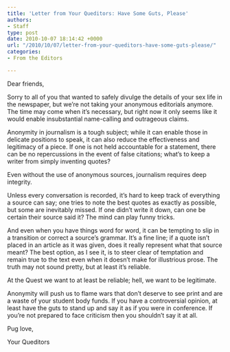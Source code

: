 ```yaml
---
title: 'Letter from Your Queditors: Have Some Guts, Please'
authors:
- Staff
type: post
date: 2010-10-07 18:14:42 +0000
url: "/2010/10/07/letter-from-your-queditors-have-some-guts-please/"
categories:
- From the Editors

---
```

Dear friends,

Sorry to all of you that wanted to safely divulge the details of your sex life in the newspaper, but we&#8217;re not taking your anonymous editorials anymore. The time may come when it&#8217;s necessary, but right now it only seems like it would enable insubstantial name-calling and outrageous claims.

Anonymity in journalism is a tough subject; while it can enable those in delicate positions to speak, it can also reduce the effectiveness and legitimacy of a piece. If one is not held accountable for a statement, there can be no repercussions in the event of false citations; what&#8217;s to keep a writer from simply inventing quotes?

Even without the use of anonymous sources, journalism requires deep integrity.

Unless every conversation is recorded, it&#8217;s hard to keep track of everything a source can say; one tries to note the best quotes as exactly as possible, but some are inevitably missed. If one didn&#8217;t write it down, can one be certain their source said it? The mind can play funny tricks.

And even when you have things word for word, it can be tempting to slip in a transition or correct a source&#8217;s grammar. It&#8217;s a fine line; if a quote isn&#8217;t placed in an article as it was given, does it really represent what that source meant? The best option, as I see it, is to steer clear of temptation and remain true to the text even when it doesn&#8217;t make for illustrious prose. The truth may not sound pretty, but at least it&#8217;s reliable.

At the Quest we want to at least be reliable; hell, we want to be legitimate.

Anonymity will push us to flame wars that don&#8217;t deserve to see print and are a waste of your student body funds. If you have a controversial opinion, at least have the guts to stand up and say it as if you were in conference. If you&#8217;re not prepared to face criticism then you shouldn&#8217;t say it at all.

Pug love,

Your Queditors